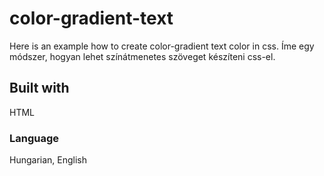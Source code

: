 # color-gradient-text
Here is an example how to create color-gradient text color in css.
Íme egy módszer, hogyan lehet színátmenetes szöveget készíteni css-el.

## Built with
HTML

### Language
Hungarian, English
